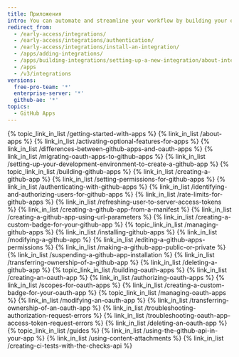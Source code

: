 ```yaml
---
title: Приложения
intro: You can automate and streamline your workflow by building your own apps.
redirect_from:
  - /early-access/integrations/
  - /early-access/integrations/authentication/
  - /early-access/integrations/install-an-integration/
  - /apps/adding-integrations/
  - /apps/building-integrations/setting-up-a-new-integration/about-integrations/
  - /apps
  - /v3/integrations
versions:
  free-pro-team: '*'
  enterprise-server: '*'
  github-ae: '*'
topics:
  - GitHub Apps
---
```


{% topic_link_in_list /getting-started-with-apps %}
    {% link_in_list /about-apps %}
    {% link_in_list /activating-optional-features-for-apps %}
    {% link_in_list /differences-between-github-apps-and-oauth-apps %}
    {% link_in_list /migrating-oauth-apps-to-github-apps %}
    {% link_in_list /setting-up-your-development-environment-to-create-a-github-app %}
{% topic_link_in_list /building-github-apps %}
    {% link_in_list /creating-a-github-app %}
    {% link_in_list /setting-permissions-for-github-apps %}
    {% link_in_list /authenticating-with-github-apps %}
    {% link_in_list /identifying-and-authorizing-users-for-github-apps %}
    {% link_in_list /rate-limits-for-github-apps %}
    {% link_in_list /refreshing-user-to-server-access-tokens %}
    {% link_in_list /creating-a-github-app-from-a-manifest %}
    {% link_in_list /creating-a-github-app-using-url-parameters %}
    {% link_in_list /creating-a-custom-badge-for-your-github-app %}
{% topic_link_in_list /managing-github-apps %}
    {% link_in_list /installing-github-apps %}
    {% link_in_list /modifying-a-github-app %}
    {% link_in_list /editing-a-github-apps-permissions %}
    {% link_in_list /making-a-github-app-public-or-private %}
    {% link_in_list /suspending-a-github-app-installation %}
    {% link_in_list /transferring-ownership-of-a-github-app %}
    {% link_in_list /deleting-a-github-app %}
{% topic_link_in_list /building-oauth-apps %}
    {% link_in_list /creating-an-oauth-app %}
    {% link_in_list /authorizing-oauth-apps %}
    {% link_in_list /scopes-for-oauth-apps %}
    {% link_in_list /creating-a-custom-badge-for-your-oauth-app %}
{% topic_link_in_list /managing-oauth-apps %}
    {% link_in_list /modifying-an-oauth-app %}
    {% link_in_list /transferring-ownership-of-an-oauth-app %}
    {% link_in_list /troubleshooting-authorization-request-errors %}
    {% link_in_list /troubleshooting-oauth-app-access-token-request-errors %}
    {% link_in_list /deleting-an-oauth-app %}
{% topic_link_in_list /guides %}
    {% link_in_list /using-the-github-api-in-your-app %}
    {% link_in_list /using-content-attachments %}
    {% link_in_list /creating-ci-tests-with-the-checks-api %}
